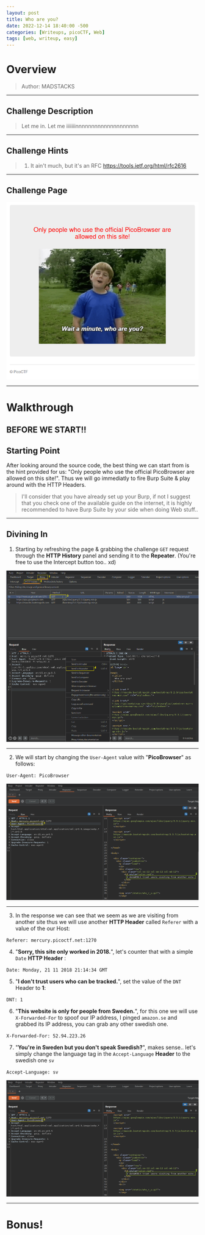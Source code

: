 ```yaml
---
layout: post
title: Who are you?
date: 2022-12-14 18:40:00 -500
categories: [Writeups, picoCTF, Web]
tags: [web, writeup, easy]
---
```


# Overview
> Author: MADSTACKS 
___________________
## Challenge Description
> Let me in. Let me iiiiiiinnnnnnnnnnnnnnnnnnnn 
___________________
## Challenge Hints
>1. It ain't much, but it's an RFC https://tools.ietf.org/html/rfc2616
___________________
## Challenge Page
![[Challenge Page]](https://github.com/Redhawk1EE7/Redhawk1EE7.github.io/blob/main/_posts/_img/picoCTF/who-are-you/1.png?raw=true "Challenge Page")
___________________
# Walkthrough
## BEFORE WE START!!

## Starting Point
After looking around the source code, the best thing we can start from is the hint provided for us: "Only people who use the official PicoBrowser are allowed on this site!".
Thus we will go immediatly to fire Burp Suite & play around with the HTTP Headers.
> I'll consider that you have already set up your Burp, if not I suggest that you check one of the available guide on the internet, it is highly recommended to have Burp Suite by your side when doing Web stuff.. 
___________________
## Divining In
1. Starting by refreshing the page & grabbing the challenge `GET` request through the **HTTP History** panel and sending it to the **Repeater**. (You're free to use the Intercept button too.. xd)

![[Step 1]](https://github.com/Redhawk1EE7/Redhawk1EE7.github.io/blob/main/_posts/_img/picoCTF/who-are-you/2.png?raw=true "Interception")
___________________
2. We will start by changing the `User-Agent` value with "**PicoBrowser**" as follows:
```
User-Agent: PicoBrowser
```
![[Step 2]](https://github.com/Redhawk1EE7/Redhawk1EE7.github.io/blob/main/_posts/_img/picoCTF/who-are-you/3.png?raw=true "User-Agent")
___________________
3. In the response we can see that we seem as we are visiting from another site thus we will use another **HTTP Header** called `Referer` with a value of the our Host:
```
Referer: mercury.picoctf.net:1270 
```
4. "**Sorry, this site only worked in 2018.**", let's counter that with a simple `Date` **HTTP Header** :
```
Date: Monday, 21 11 2018 21:14:34 GMT
```
5. "**I don't trust users who can be tracked.**", set the value of the `DNT` Header to **1**:
```
DNT: 1
```
6. "**This website is only for people from Sweden.**", for this one we will use `X-Forwarded-For` to spoof our IP address, I pinged `amazon.se` and grabbed its IP address, you can grab any other swedish one.
```
X-Forwarded-For: 52.94.223.26
```
7. "**You're in Sweden but you don't speak Swedish?**", makes sense.. let's simply change the language tag in the `Accept-Language` **Header** to the swedish one `sv`
```
Accept-Language: sv
```
![[Flag]](https://github.com/Redhawk1EE7/Redhawk1EE7.github.io/blob/main/_posts/_img/picoCTF/who-are-you/3.png?raw=true "flag")
___________________
# Bonus!